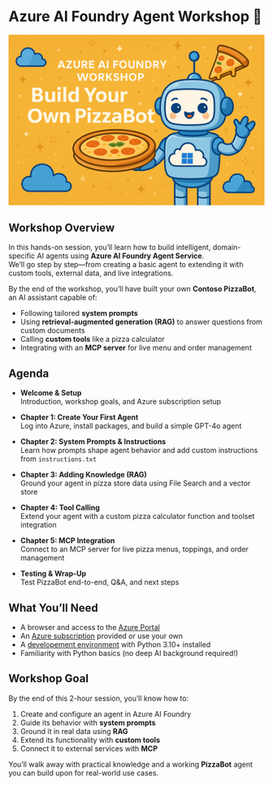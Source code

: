 # Azure AI Foundry Agent Workshop 🚀  

![](./public/banner.png)

## Workshop Overview  

In this hands-on session, you’ll learn how to build intelligent, domain-specific AI agents using **Azure AI Foundry Agent Service**.  
We’ll go step by step—from creating a basic agent to extending it with custom tools, external data, and live integrations.  

By the end of the workshop, you’ll have built your own **Contoso PizzaBot**, an AI assistant capable of:  
- Following tailored **system prompts**  
- Using **retrieval-augmented generation (RAG)** to answer questions from custom documents  
- Calling **custom tools** like a pizza calculator  
- Integrating with an **MCP server** for live menu and order management  

## Agenda

- **Welcome & Setup**  
  Introduction, workshop goals, and Azure subscription setup  

- **Chapter 1: Create Your First Agent**  
  Log into Azure, install packages, and build a simple GPT-4o agent  

- **Chapter 2: System Prompts & Instructions**  
  Learn how prompts shape agent behavior and add custom instructions from `instructions.txt`  

- **Chapter 3: Adding Knowledge (RAG)**  
  Ground your agent in pizza store data using File Search and a vector store  

- **Chapter 4: Tool Calling**  
  Extend your agent with a custom pizza calculator function and toolset integration  

- **Chapter 5: MCP Integration**  
  Connect to an MCP server for live pizza menus, toppings, and order management  

- **Testing & Wrap-Up**  
  Test PizzaBot end-to-end, Q&A, and next steps  

## What You’ll Need  

- A browser and access to the [Azure Portal](https://portal.azure.com)  
- An [Azure subscription](./get-azure) provided or use your own
- A [developement environment](./dev-environment) with Python 3.10+ installed  
- Familiarity with Python basics (no deep AI background required!)  

## Workshop Goal  

By the end of this 2-hour session, you’ll know how to:  
1. Create and configure an agent in Azure AI Foundry  
2. Guide its behavior with **system prompts**  
3. Ground it in real data using **RAG**  
4. Extend its functionality with **custom tools**  
5. Connect it to external services with **MCP**  

You’ll walk away with practical knowledge and a working **PizzaBot** agent you can build upon for real-world use cases.  
